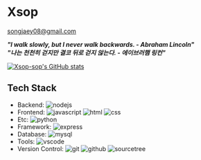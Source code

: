 # Xsop

[songjaey08@gmail.com](mailto:songjaey08@gmail.com)

**_"I walk slowly, but I never walk backwards. - Abraham Lincoln"_**  
**_"나는 천천히 걷지만 결코 뒤로 걷지 않는다. - 에이브러햄 링컨"_**

[![Xsop-sop's GitHub stats](https://github-readme-stats.vercel.app/api?username=Xsop-sop)](https://github.com/anuraghazra/github-readme-stats)

## Tech Stack

-   Backend: ![nodejs](https://img.shields.io/badge/Node.js-80BD01?style=flat-square&logo=Node.js&logoColor=white)
-   Frontend: ![javascript](https://img.shields.io/badge/Javascript-F7DF1E?style=flat-square&logo=Javascript&logoColor=white) ![html](https://img.shields.io/badge/HTML-E34F26?style=flat-square&logo=html5&logoColor=white) ![css](https://img.shields.io/badge/CSS-1572B6?style=flat-square&logo=css3&logoColor=white)
-   Etc: ![python](https://img.shields.io/badge/Python-316B9A?style=flat-square&logo=python&logoColor=white)
-   Framework: ![express](https://img.shields.io/badge/Express-454545?style=flat-square&logo=express&logoColor=white)
-   Database: ![mysql](https://img.shields.io/badge/-MySQL-4479A1?style=flat-square&logo=mysql&logoColor=white)
-   Tools: ![vscode](https://img.shields.io/badge/-Visual%20Studio%20Code-007ACC?style=flat-square&logo=visualstudiocode&logoColor=white)
-   Version Control: ![git](https://img.shields.io/badge/-Git-F05032?style=flat-square&logo=github&logoColor=white) ![github](https://img.shields.io/badge/Github-24292E?style=flat-square&logo=github&logoColor=white) ![sourcetree](https://img.shields.io/badge/Sourcetree-0047B3?style=flat-square&logo=Sourcetree&logoColor=white)
